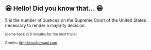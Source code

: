## :smile: Hello! Did you know that... :smile:
5 is the number of Justices on the Supreme Court of the United States necessary to render a majority decision.

<sup>(come back in 5 minutes for the next trivia)</sup>


<sup>Credits: http://numbersapi.com</sup>
